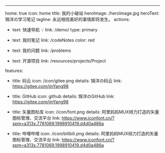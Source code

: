 ---
home: true
icon: home
title: 我的小破站
heroImage: /heroImage.jpg
heroText: 锦洋の学习笔记
tagline: 永远相信美好的事情即将发生。
actions:
  - text: 快速导航 💡
    link: /demo/
    type: primary
    
  - text: 我的笔记
    link: /codeNotes
    color: red
  
  - text: 我的问题
    link: /problems
    
  - text: 开源项目
    link: /resources/projects/Project

features:
  - title: 码云
    icon: /icon/gitee.png
    details: 锦洋の码云
    link: https://gitee.com/jinYang98

  - title: GitHub
    icon: github
    details: 锦洋のGitHub
    link: https://gitee.com/jinYang98
    
  - title: 矢量图标库
    icon: /icon/font.png
    details: 阿里妈妈MUX倾力打造的矢量图标管理、交流平台
    link: https://www.iconfont.cn/?spm=a313x.7781069.1998910419.d4d0a486a    
    
  - title: 哔哩哔哩
    icon: /icon/bilibili.png
    details: 阿里妈妈MUX倾力打造的矢量图标管理、交流平台
    link: https://www.iconfont.cn/?spm=a313x.7781069.1998910419.d4d0a486a





